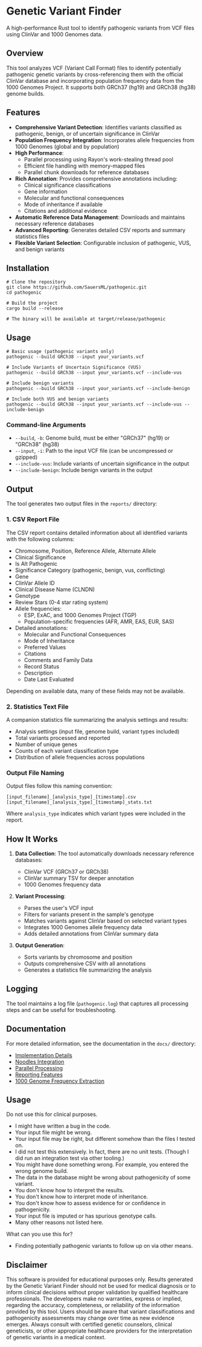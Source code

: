 # Genetic Variant Finder

A high-performance Rust tool to identify pathogenic variants from VCF files using ClinVar and 1000 Genomes data.

## Overview

This tool analyzes VCF (Variant Call Format) files to identify potentially pathogenic genetic variants by cross-referencing them with the official ClinVar database and incorporating population frequency data from the 1000 Genomes Project. It supports both GRCh37 (hg19) and GRCh38 (hg38) genome builds.

## Features

- **Comprehensive Variant Detection**: Identifies variants classified as pathogenic, benign, or of uncertain significance in ClinVar
- **Population Frequency Integration**: Incorporates allele frequencies from 1000 Genomes (global and by population)
- **High Performance**:
  - Parallel processing using Rayon's work-stealing thread pool
  - Efficient file handling with memory-mapped files
  - Parallel chunk downloads for reference databases
- **Rich Annotation**: Provides comprehensive annotations including:
  - Clinical significance classifications
  - Gene information
  - Molecular and functional consequences
  - Mode of inheritance if available
  - Citations and additional evidence
- **Automatic Reference Data Management**: Downloads and maintains necessary reference databases
- **Advanced Reporting**: Generates detailed CSV reports and summary statistics files
- **Flexible Variant Selection**: Configurable inclusion of pathogenic, VUS, and benign variants

## Installation

```
# Clone the repository
git clone https://github.com/SauersML/pathogenic.git
cd pathogenic

# Build the project
cargo build --release

# The binary will be available at target/release/pathogenic
```

## Usage

```
# Basic usage (pathogenic variants only)
pathogenic --build GRCh38 --input your_variants.vcf

# Include Variants of Uncertain Significance (VUS)
pathogenic --build GRCh38 --input your_variants.vcf --include-vus

# Include benign variants
pathogenic --build GRCh38 --input your_variants.vcf --include-benign

# Include both VUS and benign variants
pathogenic --build GRCh38 --input your_variants.vcf --include-vus --include-benign
```

### Command-line Arguments

- `--build`, `-b`: Genome build, must be either "GRCh37" (hg19) or "GRCh38" (hg38)
- `--input`, `-i`: Path to the input VCF file (can be uncompressed or gzipped)
- `--include-vus`: Include variants of uncertain significance in the output
- `--include-benign`: Include benign variants in the output

## Output

The tool generates two output files in the `reports/` directory:

### 1. CSV Report File

The CSV report contains detailed information about all identified variants with the following columns:

- Chromosome, Position, Reference Allele, Alternate Allele
- Clinical Significance
- Is Alt Pathogenic
- Significance Category (pathogenic, benign, vus, conflicting)
- Gene
- ClinVar Allele ID
- Clinical Disease Name (CLNDN)
- Genotype
- Review Stars (0-4 star rating system)
- Allele frequencies:
  - ESP, ExAC, and 1000 Genomes Project (TGP)
  - Population-specific frequencies (AFR, AMR, EAS, EUR, SAS)
- Detailed annotations:
  - Molecular and Functional Consequences
  - Mode of Inheritance
  - Preferred Values
  - Citations
  - Comments and Family Data
  - Record Status
  - Description
  - Date Last Evaluated
 
Depending on available data, many of these fields may not be available.

### 2. Statistics Text File

A companion statistics file summarizing the analysis settings and results:

- Analysis settings (input file, genome build, variant types included)
- Total variants processed and reported
- Number of unique genes
- Counts of each variant classification type
- Distribution of allele frequencies across populations

### Output File Naming

Output files follow this naming convention:
```
[input_filename]_[analysis_type]_[timestamp].csv
[input_filename]_[analysis_type]_[timestamp]_stats.txt
```

Where `analysis_type` indicates which variant types were included in the report.

## How It Works

1. **Data Collection**: The tool automatically downloads necessary reference databases:
   - ClinVar VCF (GRCh37 or GRCh38)
   - ClinVar summary TSV for deeper annotation
   - 1000 Genomes frequency data

2. **Variant Processing**:
   - Parses the user's VCF input
   - Filters for variants present in the sample's genotype
   - Matches variants against ClinVar based on selected variant types
   - Integrates 1000 Genomes allele frequency data
   - Adds detailed annotations from ClinVar summary data

3. **Output Generation**:
   - Sorts variants by chromosome and position
   - Outputs comprehensive CSV with all annotations
   - Generates a statistics file summarizing the analysis

## Logging

The tool maintains a log file (`pathogenic.log`) that captures all processing steps and can be useful for troubleshooting.

## Documentation

For more detailed information, see the documentation in the `docs/` directory:

- [Implementation Details](docs/implementation_details.md)
- [Noodles Integration](docs/noodles_integration.md)
- [Parallel Processing](docs/parallel_processing.md)
- [Reporting Features](docs/reporting_features.md)
- [1000 Genome Frequency Extraction](docs/1000genome_frequency_extraction.md)

## Usage
Do not use this for clinical purposes.
- I might have written a bug in the code.
- Your input file might be wrong.
- Your input file may be right, but different somehow than the files I tested on.
- I did not test this extensively. In fact, there are no unit tests. (Though I did run an integration test via other tooling.)
- You might have done something wrong. For example, you entered the wrong genome build.
- The data in the database might be wrong about pathogenicity of some variant.
- You don't know how to interpret the results.
- You don't know how to interpret mode of inheritance.
- You don't know how to assess evidence for or confidence in pathogenicity.
- Your input file is imputed or has spurious genotype calls.
- Many other reasons not listed here.

What can you use this for?
- Finding potentially pathogenic variants to follow up on via other means.

## Disclaimer
This software is provided for educational purposes only. Results generated by the Genetic Variant Finder should not be used for medical diagnosis or to inform clinical decisions without proper validation by qualified healthcare professionals. The developers make no warranties, express or implied, regarding the accuracy, completeness, or reliability of the information provided by this tool. Users should be aware that variant classifications and pathogenicity assessments may change over time as new evidence emerges. Always consult with certified genetic counselors, clinical geneticists, or other appropriate healthcare providers for the interpretation of genetic variants in a medical context.
